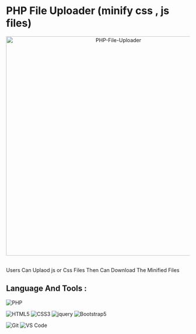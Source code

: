 # PHP File Uploader (minify css , js files)

<div align="center">
  
  <img src="https://user-images.githubusercontent.com/93678876/152809565-605f3755-47f0-4e66-a60b-4074e4eb3264.jpg" width="600" alt="PHP-File-Uploader">
            
</div>

<br>

Users Can Uplaod js or Css Files Then Can Download The Minified Files

## Language And Tools :

![PHP](https://img.shields.io/badge/-PHP-777BB4?style=for-the-badge&logo=php&logoColor=fff)

![HTML5](https://img.shields.io/badge/-HTML5-E34F26?style=for-the-badge&logo=HTML5&logoColor=fff)
![CSS3](https://img.shields.io/badge/-CSS3-1572B6?style=for-the-badge&logo=CSS3&logoColor=fff)
![jquery](https://img.shields.io/badge/-jquery-0769AD?style=for-the-badge&logo=jquery&logoColor=fff)
![Bootstrap5](https://img.shields.io/badge/-Bootstrap%205-7952B3?style=for-the-badge&logo=Bootstrap&logoColor=fff)

![Git](https://img.shields.io/badge/-Git-F05032?style=for-the-badge&logo=Git&logoColor=fff)
![VS Code](https://img.shields.io/badge/-VS%20Code-007ACC?style=for-the-badge&logo=visual-studio-code&logoColor=fff)
